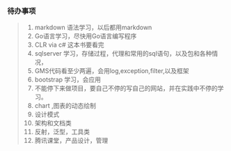 ### 待办事项
> 1. markdown 语法学习，以后都用markdown
> 2. Go语言学习，尽快用Go语言编写程序
> 3. CLR via c# 这本书要看完
> 4. sqlserver 学习，存储过程，代理和常用的sql语句，以及包和各种情况，
> 5. GMS代码看至少两遍，会用log,exception,filter,以及框架
> 6. bootstrap 学习，会应用
> 7. 不能停下来做项目，要自己不停的写自己的网站，并在实践中不停的学习。
> 8. chart ,图表的动态绘制
> 9. 设计模式
> 10. 架构和文档类
> 11. 反射，泛型，工具类
> 23. 腾讯课堂，产品设计，管理
